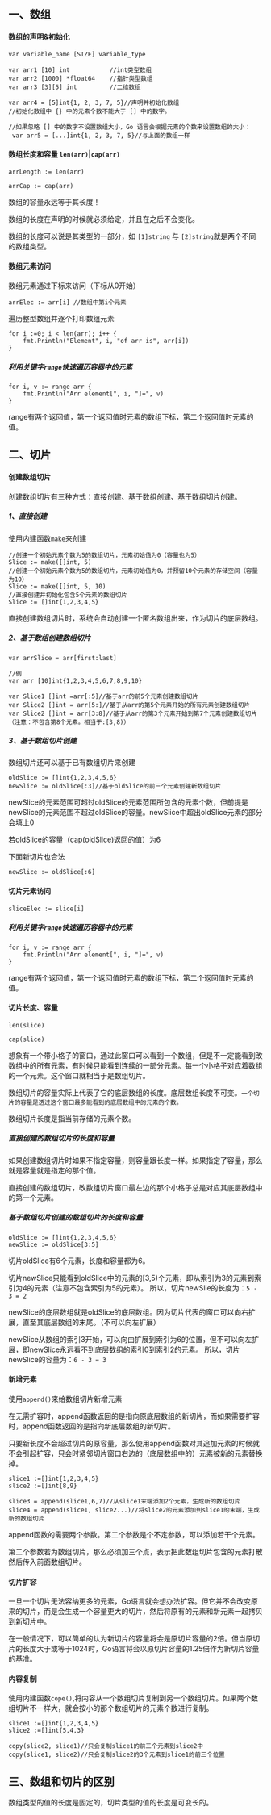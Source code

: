 ## 一、数组

#### 数组的声明&初始化
```
var variable_name [SIZE] variable_type

var arr1 [10] int			//int类型数组
var arr2 [1000] *float64	//指针类型数组
var arr3 [3][5] int			//二维数组

var arr4 = [5]int{1, 2, 3, 7, 5}//声明并初始化数组
//初始化数组中 {} 中的元素个数不能大于 [] 中的数字。

//如果忽略 [] 中的数字不设置数组大小，Go 语言会根据元素的个数来设置数组的大小：
 var arr5 = [...]int{1, 2, 3, 7, 5}//与上面的数组一样
```

#### 数组长度和容量 `len(arr)`|`cap(arr)`
```
arrLength := len(arr)

arrCap := cap(arr)
```
数组的容量永远等于其长度！

数组的长度在声明的时候就必须给定，并且在之后不会变化。

数组的长度可以说是其类型的一部分，如 `[1]string` 与 `[2]string`就是两个不同的数组类型。
#### 数组元素访问

数组元素通过下标来访问（下标从0开始）

```
arrElec := arr[i] //数组中第i个元素
```

遍历整型数组并逐个打印数组元素
```
for i :=0; i < len(arr); i++ {
	fmt.Println("Element", i, "of arr is", arr[i])
}
```

##### 利用关键字`range`快速遍历容器中的元素
```
for i, v := range arr {
	fmt.Println("Arr element[", i, "]=", v)
}
```
range有两个返回值，第一个返回值时元素的数组下标，第二个返回值时元素的值。

## 二、切片

#### 创建数组切片

创建数组切片有三种方式：直接创建、基于数组创建、基于数组切片创建。

##### 1、直接创建

使用内建函数`make`来创建

```
//创建一个初始元素个数为5的数组切片，元素初始值为0（容量也为5）
Slice := make([]int, 5)
//创建一个初始元素个数为5的数组切片，元素初始值为0，并预留10个元素的存储空间（容量为10）
Slice := make([]int, 5, 10)
//直接创建并初始化包含5个元素的数组切片
Slice := []int{1,2,3,4,5}
```
直接创建数组切片时，系统会自动创建一个匿名数组出来，作为切片的底层数组。

##### 2、基于数组创建数组切片
```
var arrSlice = arr[first:last]

//例
var arr [10]int{1,2,3,4,5,6,7,8,9,10}

var Slice1 []int =arr[:5]//基于arr的前5个元素创建数组切片
var Slice2 []int = arr[5:]//基于从arr的第5个元素开始的所有元素创建数组切片
var Slice2 []int = arr[3:8]//基于从arr的第3个元素开始到第7个元素创建数组切片（注意：不包含第8个元素。相当于:[3,8)）
```

##### 3、基于数组切片创建

数组切片还可以基于已有数组切片来创建
```
oldSlice := []int{1,2,3,4,5,6}
newSlice := oldSlice[:3]//基于oldSlice的前三个元素创建新数组切片
```

newSlice的元素范围可超过oldSlice的元素范围所包含的元素个数，但前提是newSlice的元素范围不超过oldSlice的容量。newSlice中超出oldSlice元素的部分会填上0

若oldSlice的容量（cap(oldSlice)返回的值）为6

下面新切片也合法
```
newSlice := oldSlice[:6]
```

#### 切片元素访问

```
sliceElec := slice[i]
```

##### 利用关键字`range`快速遍历容器中的元素
```
for i, v := range arr {
	fmt.Println("Arr element[", i, "]=", v)
}
```
range有两个返回值，第一个返回值时元素的数组下标，第二个返回值时元素的值。

#### 切片长度、容量

```
len(slice)

cap(slice)
```
想象有一个带小格子的窗口，通过此窗口可以看到一个数组，但是不一定能看到改数组中的所有元素，有时候只能看到连续的一部分元素。每一个小格子对应着数组的一个元素。这个窗口就相当于是数组切片。

数组切片的容量实际上代表了它的底层数组的长度。底层数组长度不可变。`一个切片的容量是透过这个窗口最多能看到的底层数组中的元素的个数。`

数组切片长度是指当前存储的元素个数。

##### 直接创建的数组切片的长度和容量

如果创建数组切片时如果不指定容量，则容量跟长度一样。如果指定了容量，那么就是容量就是指定的那个值。

直接创建的数组切片，改数组切片窗口最左边的那个小格子总是对应其底层数组中的第一个元素。

##### 基于数组切片创建的数组切片的长度和容量
```
oldSlice := []int{1,2,3,4,5,6}
newSlice := oldSlice[3:5]
```
切片oldSlice有6个元素，长度和容量都为6。

切片newSlice只能看到oldSlice中的元素的[3,5)个元素，即从索引为3的元素到索引为4的元素（注意不包含索引为5的元素）。
所以，切片newSlie的长度为：`5 - 3 = 2`

newSlice的底层数组就是oldSlice的底层数组。因为切片代表的窗口可以向右扩展，直至其底层数组的末尾。（不可以向左扩展）

newSlice从数组的索引3开始，可以向由扩展到索引为6的位置，但不可以向左扩展，即newSlice永远看不到底层数组的索引0到索引2的元素。
所以，切片newSlice的容量为：`6 - 3 = 3`

#### 新增元素
使用`append()`来给数组切片新增元素

在无需扩容时，append函数返回的是指向原底层数组的新切片，而如果需要扩容时，append函数返回的是指向新底层数组的新切片。

只要新长度不会超过切片的原容量，那么使用append函数对其追加元素的时候就不会引起扩容，只会时紧邻切片窗口右边的（底层数组中的）元素被新的元素替换掉。

```
slice1 :=[]int{1,2,3,4,5}
slice2 :=[]int{8,9}

slice3 = append(slice1,6,7)//从slice1末端添加2个元素，生成新的数组切片
slice4 = append(slice1, slice2...)//将slice2的元素添加到slice1的末端，生成新的数组切片
```
append函数的需要两个参数。第二个参数是个不定参数，可以添加若干个元素。

第二个参数若为数组切片，那么必须加三个点，表示把此数组切片包含的元素打散然后传入前面数组切片。

#### 切片扩容

一旦一个切片无法容纳更多的元素，Go语言就会想办法扩容。但它并不会改变原来的切片，而是会生成一个容量更大的切片，然后将原有的元素和新元素一起拷贝到新切片中。

在一般情况下，可以简单的认为新切片的容量将会是原切片容量的2倍。但当原切片的长度大于或等于1024时，Go语言将会以原切片容量的1.25倍作为新切片容量的基准。

#### 内容复制

使用内建函数`cope()`,将内容从一个数组切片复制到另一个数组切片。如果两个数组切片不一样大，就会按小的那个数组切片的元素个数进行复制。
```
slice1 :=[]int{1,2,3,4,5}
slice2 :=[]int{5,4,3}

copy(slice2, slice1)//只会复制slice1的前三个元素到slice2中
copy(slice1, slice2)//只会复制slice2的3个元素到slice1的前三个位置
```


## 三、数组和切片的区别

数组类型的值的长度是固定的，切片类型的值的长度是可变长的。